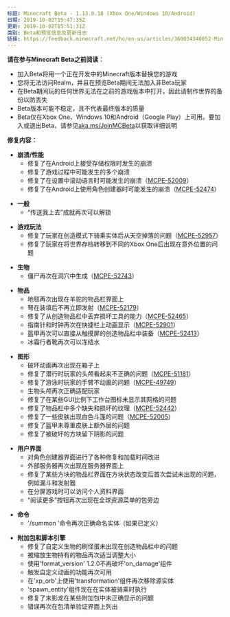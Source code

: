 ```yaml
---
标题: Minecraft Beta - 1.13.0.18 (Xbox One/Windows 10/Android)
日期: 2019-10-02T15:47:35Z
更新: 2019-10-02T15:51:31Z
类别: Beta和预览信息及更新日志
链接: https://feedback.minecraft.net/hc/en-us/articles/360034340052-Minecraft-Beta-1-13-0-18-Xbox-One-Windows-10-Android
---
```


**请在参与Minecraft Beta之前阅读**：

- 加入Beta将用一个正在开发中的Minecraft版本替换您的游戏
- 您将无法访问Realm，并且在预览Beta期间无法加入非Beta玩家
- 在Beta期间玩的任何世界无法在之前的游戏版本中打开，因此请制作世界的备份以防丢失
- Beta版本可能不稳定，且不代表最终版本的质量
- Beta仅在Xbox One、Windows 10和Android（Google Play）上可用。要加入或退出Beta，请参见[aka.ms/JoinMCBeta](https://aka.ms/JoinMCBeta)以获取详细说明

**修复内容：**

- **崩溃/性能**
  - 修复了在Android上接受存储权限时发生的崩溃
  - 修复了游戏过程中可能发生的多个崩溃
  - 修复了在设置中滚动语言时可能发生的崩溃（[MCPE-52009](https://bugs.mojang.com/browse/MCPE-52009)）
  - 修复了在Android上使用角色创建器时可能发生的崩溃（[MCPE-52474](https://bugs.mojang.com/browse/MCPE-52474)）

<!-- -->

- **一般**
  - “传送我上去”成就再次可以解锁

<!-- -->

- **游戏玩法**
  - 修复了玩家在创造模式下骑乘实体后从天空掉落的问题（[MCPE-52957](https://bugs.mojang.com/browse/MCPE-52957)）
  - 修复了玩家在将世界存档转移到不同的Xbox One后出现在意外位置的问题

<!-- -->

- **生物**
  - 僵尸再次在洞穴中生成（[MCPE-52743](https://bugs.mojang.com/browse/MCPE-52743)）

<!-- -->

- **物品**
  - 地毯再次出现在羊驼的物品栏界面上
  - 弩在装填后不再立即发射（[MCPE-52179](https://bugs.mojang.com/browse/MCPE-52179)）
  - 修复了从创造物品栏中丢弃损坏工具的能力（[MCPE-52465](https://bugs.mojang.com/browse/MCPE-52465)）
  - 指南针和时钟再次在快捷栏上动画显示（[MCPE-52901](https://bugs.mojang.com/browse/MCPE-52901)）
  - 盔甲再次可以直接从触摸屏的创造物品栏中装备（[MCPE-52413](https://bugs.mojang.com/browse/MCPE-52413)）
  - 冰霜行者靴再次可以冻结水

<!-- -->

- **图形**
  - 破坏动画再次出现在箱子上
  - 修复了潜行时玩家的头颅看起来不正确的问题（[MCPE-51181](https://bugs.mojang.com/browse/MCPE-51181)）
  - 修复了游泳时玩家的手臂不动画的问题（[MCPE-49749](https://bugs.mojang.com/browse/MCPE-49749)）
  - 生物头颅再次正确适配玩家
  - 修复了在某些GUI比例下工作台图标未显示其网格的问题
  - 修复了物品栏中多个缺失和损坏的纹理（[MCPE-52442](https://bugs.mojang.com/browse/MCPE-52442)）
  - 修复了一些皮肤出现白色斗篷的问题（[MCPE-52005](https://bugs.mojang.com/browse/MCPE-52005)）
  - 修复了盔甲未尊重皮肤上额外层的问题
  - 修复了被破坏的方块留下阴影的问题

<!-- -->

- **用户界面**
  - 对角色创建器界面进行了各种修复和加载时间改进
  - 外部服务器再次出现在服务器界面上
  - 修复了某些方块的物品栏界面在方块状态改变后首次尝试未出现的问题，例如漏斗和发射器
  - 在分屏游戏时可以访问个人资料界面
  - “阅读更多”按钮再次出现在全球资源菜单的包旁边

<!-- -->

- **命令**
  - '/summon '命令再次正确命名实体（如果已定义）

<!-- -->

- **附加包和脚本引擎**
  - 修复了自定义生物的刷怪蛋未出现在创造物品栏中的问题
  - 被缩放生物持有的物品再次适当调整大小
  - 使用'format_version' 1.2.0不再破坏'on_damage'组件
  - 触发自定义动画的功能再次可用
  - 在'xp_orb'上使用'transformation'组件再次移除源实体
  - 'spawn_entity'组件现在在实体被骑乘时执行
  - 修复了末影龙在某些附加包中未正确显示的问题
  - 错误再次在包清单验证界面上列出